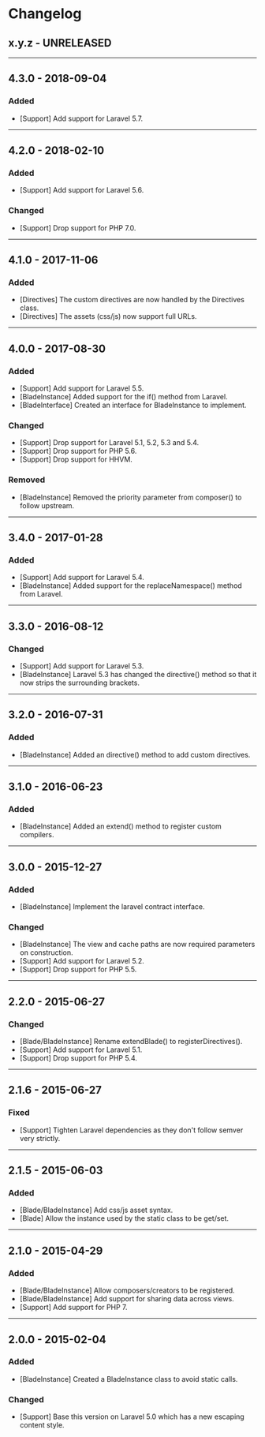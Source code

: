Changelog
=========

## x.y.z - UNRELEASED

--------

## 4.3.0 - 2018-09-04

### Added

* [Support] Add support for Laravel 5.7.

--------

## 4.2.0 - 2018-02-10

### Added

* [Support] Add support for Laravel 5.6.

### Changed

* [Support] Drop support for PHP 7.0.

--------

## 4.1.0 - 2017-11-06

### Added

* [Directives] The custom directives are now handled by the Directives class.
* [Directives] The assets (css/js) now support full URLs.

--------

## 4.0.0 - 2017-08-30

### Added

* [Support] Add support for Laravel 5.5.
* [BladeInstance] Added support for the if() method from Laravel.
* [BladeInterface] Created an interface for BladeInstance to implement.

### Changed

* [Support] Drop support for Laravel 5.1, 5.2, 5.3 and 5.4.
* [Support] Drop support for PHP 5.6.
* [Support] Drop support for HHVM.

### Removed

* [BladeInstance] Removed the priority parameter from composer() to follow upstream.

--------

## 3.4.0 - 2017-01-28

### Added

* [Support] Add support for Laravel 5.4.
* [BladeInstance] Added support for the replaceNamespace() method from Laravel.

--------

## 3.3.0 - 2016-08-12

### Changed

* [Support] Add support for Laravel 5.3.
* [BladeInstance] Laravel 5.3 has changed the directive() method so that it now strips the surrounding brackets.

--------

## 3.2.0 - 2016-07-31

### Added

* [BladeInstance] Added an directive() method to add custom directives.

--------

## 3.1.0 - 2016-06-23

### Added

* [BladeInstance] Added an extend() method to register custom compilers.

--------

## 3.0.0 - 2015-12-27

### Added

* [BladeInstance] Implement the laravel contract interface.

### Changed

* [BladeInstance] The view and cache paths are now required parameters on construction.
* [Support] Add support for Laravel 5.2.
* [Support] Drop support for PHP 5.5.

--------

## 2.2.0 - 2015-06-27

### Changed

* [Blade/BladeInstance] Rename extendBlade() to registerDirectives().
* [Support] Add support for Laravel 5.1.
* [Support] Drop support for PHP 5.4.

--------

## 2.1.6 - 2015-06-27

### Fixed

* [Support] Tighten Laravel dependencies as they don't follow semver very strictly.

--------

## 2.1.5 - 2015-06-03

### Added

* [Blade/BladeInstance] Add css/js asset syntax.
* [Blade] Allow the instance used by the static class to be get/set.

--------

## 2.1.0 - 2015-04-29

### Added

* [Blade/BladeInstance] Allow composers/creators to be registered.
* [Blade/BladeInstance] Add support for sharing data across views.
* [Support] Add support for PHP 7.

--------

## 2.0.0 - 2015-02-04

### Added

* [BladeInstance] Created a BladeInstance class to avoid static calls.

### Changed

* [Support] Base this version on Laravel 5.0 which has a new escaping content style.
